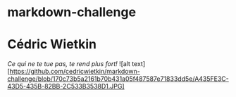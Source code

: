# markdown-challenge
# Cédric Wietkin
*Ce qui ne te tue pas, te rend plus fort!*
![alt text][https://github.com/cedricwietkin/markdown-challenge/blob/170c73b5a2161b70b431a05f487587e71833dd5e/A435FE3C-43D5-435B-82BB-2C533B3538D1.JPG]